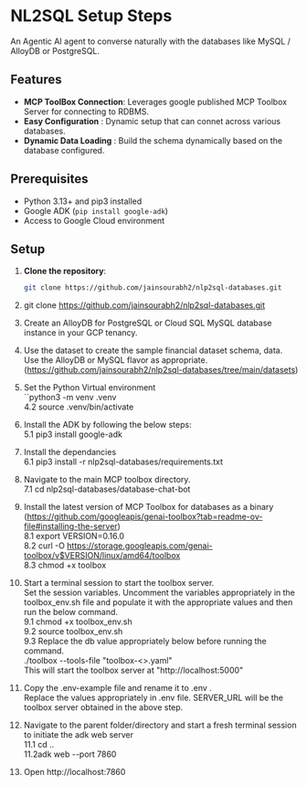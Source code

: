 # NL2SQL Setup Steps

An Agentic AI agent to converse naturally with the databases like MySQL / AlloyDB or PostgreSQL.

## Features

- **MCP ToolBox Connection**: Leverages google published MCP Toolbox Server for connecting to RDBMS.
- **Easy Configuration**    : Dynamic setup that can connet across various databases.
- **Dynamic Data Loading**  : Build the schema dynamically based on the database configured.

## Prerequisites

- Python 3.13+ and pip3 installed
- Google ADK (`pip install google-adk`)
- Access to Google Cloud environment

## Setup

1. **Clone the repository**:
    ```bash
    git clone https://github.com/jainsourabh2/nlp2sql-databases.git 
    ```

1. git clone https://github.com/jainsourabh2/nlp2sql-databases.git  
2. Create an AlloyDB for PostgreSQL or Cloud SQL MySQL database instance in your GCP tenancy.  
3. Use the dataset to create the sample financial dataset schema, data. Use the AlloyDB or MySQL flavor as appropriate. (https://github.com/jainsourabh2/nlp2sql-databases/tree/main/datasets)  
4. Set the Python Virtual environment  
    ``python3 -m venv .venv  
4.2 source .venv/bin/activate  
5. Install the ADK by following the below steps:  
5.1 pip3 install google-adk  
6. Install the dependancies  
6.1 pip3 install -r nlp2sql-databases/requirements.txt  
7. Navigate to the main MCP toolbox directory.  
7.1 cd nlp2sql-databases/database-chat-bot  
8. Install the latest version of MCP Toolbox for databases as a binary (https://github.com/googleapis/genai-toolbox?tab=readme-ov-file#installing-the-server)  
8.1 export VERSION=0.16.0  
8.2 curl -O https://storage.googleapis.com/genai-toolbox/v$VERSION/linux/amd64/toolbox  
8.3 chmod +x toolbox  
9. Start a terminal session to start the toolbox server.  
Set the session variables. Uncomment the variables appropriately in the toolbox_env.sh file and populate it with the appropriate values and then run the below command.  
9.1 chmod +x toolbox_env.sh  
9.2 source toolbox_env.sh  
9.3 Replace the db value appropriately below before running the command.  
./toolbox --tools-file "toolbox-<<db>>.yaml"  
This will start the toolbox server at "http://localhost:5000"  
10. Copy the .env-example file and rename it to .env .  
Replace the values appropriately in .env file. SERVER_URL will be the toolbox server obtained in the above step.  
11. Navigate to the parent folder/directory and start a fresh terminal session to initiate the adk web server  
11.1 cd ..  
11.2adk web --port 7860  
12. Open http://localhost:7860  